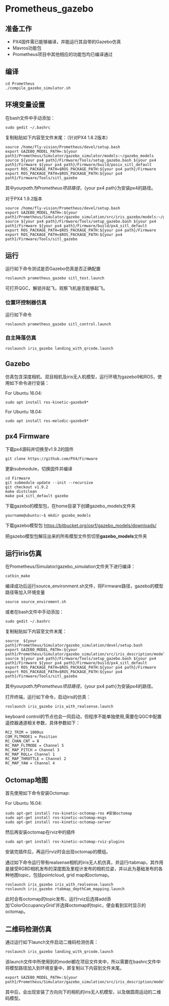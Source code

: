 # Prometheus_gazebo

## 准备工作
 - PX4固件需已能够编译，并能运行其自带的Gazebo仿真
 - Mavros功能包
 - Prometheus项目中其他相应的功能包均已编译通过

## 编译

```
cd Prometheus
./compile_gazebo_simulator.sh
```

## 环境变量设置

在bash文件中手动添加：

```
sudo gedit ~/.bashrc 
```

复制粘贴如下内容至文件末尾：（针对PX4 1.8.2版本）

```
source /home/fly-vision/Prometheus/devel/setup.bash
export GAZEBO_MODEL_PATH=:${your path}/Prometheus/Simulator/gazebo_simulator/models:~/gazebo_models
source ${your px4 path}/Firmware/Tools/setup_gazebo.bash ${your px4 path}/Firmware ${your px4 path}/Firmware/build/posix_sitl_default
export ROS_PACKAGE_PATH=$ROS_PACKAGE_PATH:${your px4 path}/Firmware
export ROS_PACKAGE_PATH=$ROS_PACKAGE_PATH:${your px4 path}/Firmware/Tools/sitl_gazebo
```

其中${your path}为Prometheus项目路径，${your px4 path}为安装px4的路径。

对于PX4 1.9.2版本
```
source /home/fly-vision/Prometheus/devel/setup.bash
export GAZEBO_MODEL_PATH=:${your path}/Prometheus/Simulator/gazebo_simulation/src/iris_gazebo/models:~/gazebo_models
source ${your px4 path}/Firmware/Tools/setup_gazebo.bash ${your px4 path}/Firmware ${your px4 path}/Firmware/build/px4_sitl_default
export ROS_PACKAGE_PATH=$ROS_PACKAGE_PATH:${your px4 path}/Firmware
export ROS_PACKAGE_PATH=$ROS_PACKAGE_PATH:${your px4 path}/Firmware/Tools/sitl_gazebo
```

## 运行

运行如下命令测试是否Gazebo仿真是否正确配置
```
roslaunch prometheus_gazebo sitl_test.launch
```
可打开QGC，解锁并起飞，观察飞机是否能够起飞。

### 位置环控制器仿真

运行如下命令
```
roslaunch prometheus_gazebo sitl_control.launch
```

### 自主降落仿真

```
roslaunch iris_gazebo landing_with_qrcode.launch
```




## Gazebo

仿真包含深度相机、双目相机及iris无人机模型，运行环境为gazebo9和ROS，使用如下命令进行安装：

For Ubuntu 16.04:

```
sudo apt install ros-kinetic-gazebo9*
```

For Ubuntu 18.04:

```
sudo apt install ros-melodic-gazebo9*
```

## px4 Firmware

下载px4源码并切换至v1.9.2的固件

```
git clone https://github.com/PX4/Firmware
```

更新submodule，切换固件并编译

```
cd Firmware
git submodule update --init --recursive
git checkout v1.9.2
make distclean
make px4_sitl_default gazebo
```

下载gazebo的模型包，在home目录下创建gazebo_models文件夹

```
yourname@ubuntu:~$ mkdir gazebo_models
```

下载gazebo模型包 https://bitbucket.org/osrf/gazebo_models/downloads/

把gazebo模型包解压出来的所有模型文件剪切至**gazebo_models**文件夹

## 运行iris仿真

在Prometheus/Simulator/gazebo_simulation文件夹下进行编译：

```
catkin_make
```

编译成功后运行source_environment.sh文件，将Firmware路径，gazebo的模型路径等加入环境变量

```
source source_enviroment.sh
```

或者在bash文件中手动添加：

```
sudo gedit ~/.bashrc 
```

复制粘贴如下内容至文件末尾：

```
source  ${your path}/Prometheus/Simulator/gazebo_simulation/devel/setup.bash
export GAZEBO_MODEL_PATH=:${your path}/Prometheus/Simulator/gazebo_simulation/src/iris_description/models:~/gazebo_models
source ${your px4 path}/Firmware/Tools/setup_gazebo.bash ${your px4 path}/Firmware ${your px4 path}/Firmware/build/px4_sitl_default
export ROS_PACKAGE_PATH=$ROS_PACKAGE_PATH:${your px4 path}/Firmware
export ROS_PACKAGE_PATH=$ROS_PACKAGE_PATH:${your px4 path}/Firmware/Tools/sitl_gazebo
```

其中${your path}为Prometheus项目路径，${your px4 path}为安装px4的路径。

打开终端，运行如下命令，启动iris的仿真：

```
roslaunch iris_gazebo iris_with_realsense.launch
```

 keyboard control的节点也会一同启动，但程序不能单独使用,需要在QGC中配置遥控器通道相关参数，具体参数如下：

```
RC2_TRIM = 1000us
COM_FLTMODE1 = Position
RC_CHAN_CNT = 8
RC_MAP_FLTMODE = Channel 5
RC_MAP_PITCH = Channel 3
RC_MAP_ROLL= Channel 1
RC_MAP_THROTTLE = Channel 2
RC_MAP_YAW = Channel 4
```

## Octomap地图

首先使用如下命令安装Octomap:

For Ubuntu 16.04:

```
sudo apt-get install ros-kinetic-octomap-ros #安装octomap
sudo apt-get install ros-kinetic-octomap-msgs
sudo apt-get install ros-kinetic-octomap-server
```

然后再安装octomap在rviz中的插件

```
sudo apt-get install ros-kinetic-octomap-rviz-plugins
```

安装完插件后，再运行rviz时会出现octomap的模组。

通过如下命令运行带有realsense相机的iris无人机仿真，并运行rtabmap，其作用是接受RGBD相机发布的深度图及里程计发布的相机位姿，并以此为基础发布的各种地图topic，包括pointcloud, grid map和octomap。

```
roslaunch iris_gazebo iris_with_realsense.launch
roslaunch iris_gazebo rtabmap_depthCam_mapping.launch
```

此时会有octomap的topic发布，运行rviz后选择add添加‘ColorOccupancyGrid’并选择octomap的topic，便会看到实时显示的octomap。

## 二维码检测仿真

通过运行如下launch文件启动二维码检测仿真：

```
roslaunch iris_gazebo landing_with_qrcode.launch
```

该launch文件中所使用到的model都在项目文件夹中，所以需要在bashrc文件中将模型路径加入到环境变量中，即复制以下内容到文件末尾。

```
export GAZEBO_MODEL_PATH=:${your path}/Prometheus/Simulator/gazebo_simulation/src/iris_description/models
```

其中后，会出现安装了方向向下的相机的iris无人机模型，以及做圆周运动的二维码模型。
